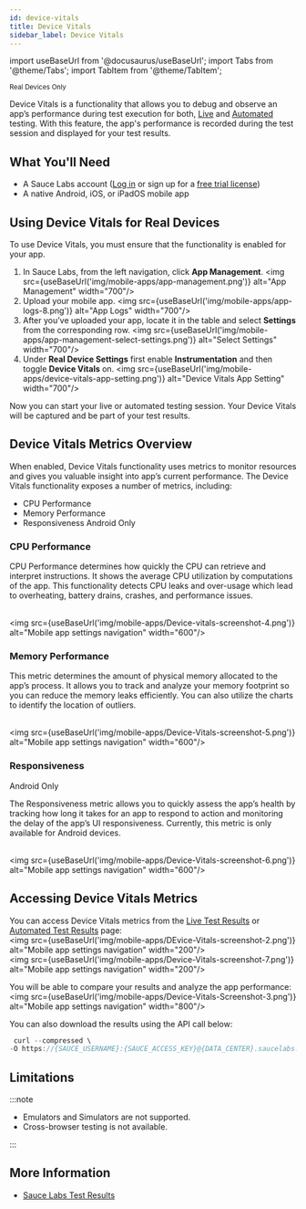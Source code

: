 ```yaml
---
id: device-vitals
title: Device Vitals
sidebar_label: Device Vitals
---
```


import useBaseUrl from '@docusaurus/useBaseUrl';
import Tabs from '@theme/Tabs';
import TabItem from '@theme/TabItem';

<p><small><span className="sauceGreen">Real Devices Only</span></small></p>

Device Vitals is a functionality that allows you to debug and observe an app’s performance during test execution for both, [Live](/mobile-apps/live-testing/live-mobile-app-testing/) and [Automated](/mobile-apps/automated-testing/) testing. With this feature, the app's performance is recorded during the test session and displayed for your test results.

## What You'll Need

- A Sauce Labs account ([Log in](https://accounts.saucelabs.com/am/XUI/#login/) or sign up for a [free trial license](https://saucelabs.com/sign-up))
- A native Android, iOS, or iPadOS mobile app

## Using Device Vitals for Real Devices

To use Device Vitals, you must ensure that the functionality is enabled for your app.

1. In Sauce Labs, from the left navigation, click **App Management**.
   <img src={useBaseUrl('img/mobile-apps/app-management.png')} alt="App Management" width="700"/>
2. Upload your mobile app.
   <img src={useBaseUrl('img/mobile-apps/app-logs-8.png')} alt="App Logs" width="700"/>
3. After you’ve uploaded your app, locate it in the table and select **Settings** from the corresponding row.
   <img src={useBaseUrl('img/mobile-apps/app-management-select-settings.png')} alt="Select Settings" width="700"/>
4. Under **Real Device Settings** first enable **Instrumentation** and then toggle **Device Vitals** on.
   <img src={useBaseUrl('img/mobile-apps/device-vitals-app-setting.png')} alt="Device Vitals App Setting" width="700"/>

Now you can start your live or automated testing session. Your Device Vitals will be captured and be part of your test results.

## Device Vitals Metrics Overview

When enabled, Device Vitals functionality uses metrics to monitor resources and gives you valuable insight into app’s current performance. The Device Vitals functionality exposes a number of metrics, including:

- CPU Performance
- Memory Performance
- Responsiveness <span className="sauceGreen">Android Only</span>

### CPU Performance

CPU Performance determines how quickly the CPU can retrieve and interpret instructions. It shows the average CPU utilization by computations of the app. This functionality detects CPU leaks and over-usage which lead to overheating, battery drains, crashes, and performance issues.

<br/><img src={useBaseUrl('img/mobile-apps/Device-vitals-screenshot-4.png')} alt="Mobile app settings navigation" width="600"/>

### Memory Performance

This metric determines the amount of physical memory allocated to the app’s process. It allows you to track and analyze your memory footprint so you can reduce the memory leaks efficiently. You can also utilize the charts to identify the location of outliers.

<br/><img src={useBaseUrl('img/mobile-apps/Device-Vitals-screenshot-5.png')} alt="Mobile app settings navigation" width="600"/>

### Responsiveness

<span className="sauceGreen">Android Only</span>

The Responsiveness metric allows you to quickly assess the app’s health by tracking how long it takes for an app to respond to action and monitoring the delay of the app’s UI responsiveness. Currently, this metric is only available for Android devices.

<br/><img src={useBaseUrl('img/mobile-apps/Device-Vitals-screenshot-6.png')} alt="Mobile app settings navigation" width="600"/>

## Accessing Device Vitals Metrics

You can access Device Vitals metrics from the [Live Test Results](/mobile-apps/live-testing/live-mobile-app-testing/) or [Automated Test Results](/mobile-apps/automated-testing/) page:
<br/><img src={useBaseUrl('img/mobile-apps/DEvice-Vitals-screenshot-2.png')} alt="Mobile app settings navigation" width="200"/>
<br/><img src={useBaseUrl('img/mobile-apps/Device-Vitals-screenshot-7.png')} alt="Mobile app settings navigation" width="200"/>

You will be able to compare your results and analyze the app performance:
<br/><img src={useBaseUrl('img/mobile-apps/Device-Vitals-Screenshot-3.png')} alt="Mobile app settings navigation" width="800"/>

You can also download the results using the API call below:

```java
 curl --compressed \
-O https://{SAUCE_USERNAME}:{SAUCE_ACCESS_KEY}@{DATA_CENTER}.saucelabs.com/v1/rdc/jobs/{JOB_ID}/insights.json
```

## Limitations

:::note

- Emulators and Simulators are not supported.
- Cross-browser testing is not available.

:::

## More Information

- [Sauce Labs Test Results](/test-results)
